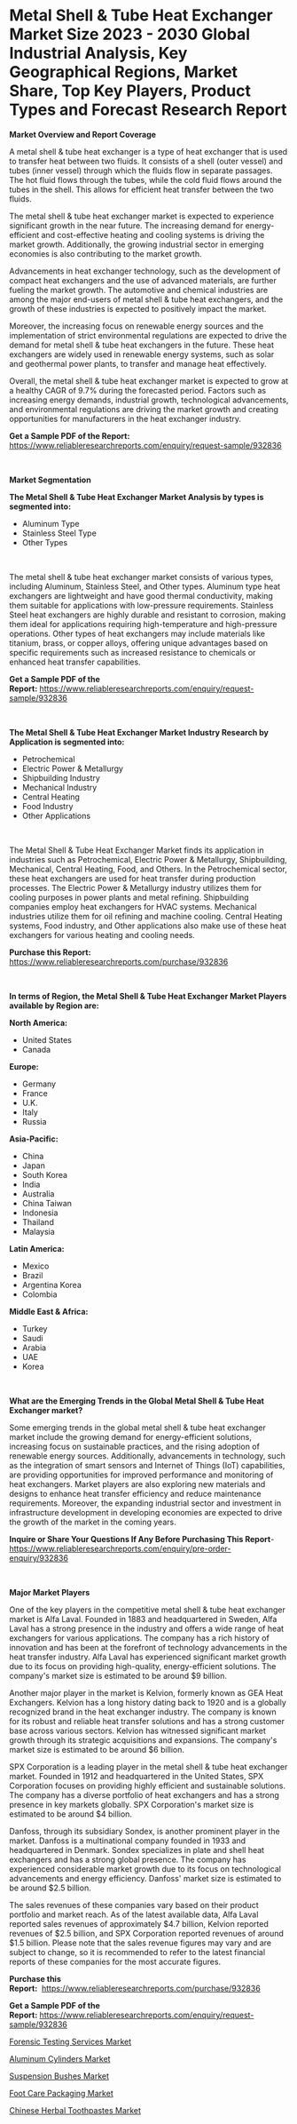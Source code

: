 <p><h1>Metal Shell & Tube Heat Exchanger Market Size 2023 - 2030 Global Industrial Analysis, Key Geographical Regions, Market Share, Top Key Players, Product Types and Forecast Research Report</h1></p><p><strong>Market Overview and Report Coverage</strong></p>
<p><p>A metal shell & tube heat exchanger is a type of heat exchanger that is used to transfer heat between two fluids. It consists of a shell (outer vessel) and tubes (inner vessel) through which the fluids flow in separate passages. The hot fluid flows through the tubes, while the cold fluid flows around the tubes in the shell. This allows for efficient heat transfer between the two fluids.</p><p>The metal shell & tube heat exchanger market is expected to experience significant growth in the near future. The increasing demand for energy-efficient and cost-effective heating and cooling systems is driving the market growth. Additionally, the growing industrial sector in emerging economies is also contributing to the market growth.</p><p>Advancements in heat exchanger technology, such as the development of compact heat exchangers and the use of advanced materials, are further fueling the market growth. The automotive and chemical industries are among the major end-users of metal shell & tube heat exchangers, and the growth of these industries is expected to positively impact the market.</p><p>Moreover, the increasing focus on renewable energy sources and the implementation of strict environmental regulations are expected to drive the demand for metal shell & tube heat exchangers in the future. These heat exchangers are widely used in renewable energy systems, such as solar and geothermal power plants, to transfer and manage heat effectively.</p><p>Overall, the metal shell & tube heat exchanger market is expected to grow at a healthy CAGR of 9.7% during the forecasted period. Factors such as increasing energy demands, industrial growth, technological advancements, and environmental regulations are driving the market growth and creating opportunities for manufacturers in the heat exchanger industry.</p></p>
<p><strong>Get a Sample PDF of the Report:</strong> <a href="https://www.reliableresearchreports.com/enquiry/request-sample/932836">https://www.reliableresearchreports.com/enquiry/request-sample/932836</a></p>
<p>&nbsp;</p>
<p><strong>Market Segmentation</strong></p>
<p><strong>The Metal Shell & Tube Heat Exchanger Market Analysis by types is segmented into:</strong></p>
<p><ul><li>Aluminum Type</li><li>Stainless Steel Type</li><li>Other Types</li></ul></p>
<p>&nbsp;</p>
<p><p>The metal shell & tube heat exchanger market consists of various types, including Aluminum, Stainless Steel, and Other types. Aluminum type heat exchangers are lightweight and have good thermal conductivity, making them suitable for applications with low-pressure requirements. Stainless Steel heat exchangers are highly durable and resistant to corrosion, making them ideal for applications requiring high-temperature and high-pressure operations. Other types of heat exchangers may include materials like titanium, brass, or copper alloys, offering unique advantages based on specific requirements such as increased resistance to chemicals or enhanced heat transfer capabilities.</p></p>
<p><strong>Get a Sample PDF of the Report:</strong>&nbsp;<a href="https://www.reliableresearchreports.com/enquiry/request-sample/932836">https://www.reliableresearchreports.com/enquiry/request-sample/932836</a></p>
<p>&nbsp;</p>
<p><strong>The Metal Shell & Tube Heat Exchanger Market Industry Research by Application is segmented into:</strong></p>
<p><ul><li>Petrochemical</li><li>Electric Power & Metallurgy</li><li>Shipbuilding Industry</li><li>Mechanical Industry</li><li>Central Heating</li><li>Food Industry</li><li>Other Applications</li></ul></p>
<p>&nbsp;</p>
<p><p>The Metal Shell & Tube Heat Exchanger Market finds its application in industries such as Petrochemical, Electric Power & Metallurgy, Shipbuilding, Mechanical, Central Heating, Food, and Others. In the Petrochemical sector, these heat exchangers are used for heat transfer during production processes. The Electric Power & Metallurgy industry utilizes them for cooling purposes in power plants and metal refining. Shipbuilding companies employ heat exchangers for HVAC systems. Mechanical industries utilize them for oil refining and machine cooling. Central Heating systems, Food industry, and Other applications also make use of these heat exchangers for various heating and cooling needs.</p></p>
<p><strong>Purchase this Report:</strong>&nbsp; <a href="https://www.reliableresearchreports.com/purchase/932836">https://www.reliableresearchreports.com/purchase/932836</a></p>
<p>&nbsp;</p>
<p><strong>In terms of Region, the Metal Shell & Tube Heat Exchanger Market Players available by Region are:</strong></p>
<p>
    <p> <strong> North America: </strong>
        <ul>
            <li>United States</li>
            <li>Canada</li>
        </ul>
        </p> 
    <p> <strong> Europe: </strong>
        <ul>
            <li>Germany</li>
            <li>France</li>
            <li>U.K.</li>
            <li>Italy</li>
            <li>Russia</li>
        </ul>
        </p> 
    <p> <strong> Asia-Pacific: </strong>
        <ul>
            <li>China</li>
            <li>Japan</li>
            <li>South Korea</li>
            <li>India</li>
            <li>Australia</li>
            <li>China Taiwan</li>
            <li>Indonesia</li>
            <li>Thailand</li>
            <li>Malaysia</li>
        </ul>
        </p> 
    <p> <strong> Latin America: </strong>
        <ul>
            <li>Mexico</li>
            <li>Brazil</li>
            <li>Argentina Korea</li>
            <li>Colombia</li>
        </ul>
        </p> 
    <p> <strong> Middle East & Africa: </strong>
        <ul>
            <li>Turkey</li>
            <li>Saudi</li>
            <li>Arabia</li>
            <li>UAE</li>
            <li>Korea</li>
        </ul>
    </p>
    </p>
<p>&nbsp;</p>
<p><strong>What are the Emerging Trends in the Global Metal Shell & Tube Heat Exchanger market?</strong></p>
<p><p>Some emerging trends in the global metal shell & tube heat exchanger market include the growing demand for energy-efficient solutions, increasing focus on sustainable practices, and the rising adoption of renewable energy sources. Additionally, advancements in technology, such as the integration of smart sensors and Internet of Things (IoT) capabilities, are providing opportunities for improved performance and monitoring of heat exchangers. Market players are also exploring new materials and designs to enhance heat transfer efficiency and reduce maintenance requirements. Moreover, the expanding industrial sector and investment in infrastructure development in developing economies are expected to drive the growth of the market in the coming years.</p></p>
<p><strong>Inquire or Share Your Questions If Any Before Purchasing This Report</strong>- <a href="https://www.reliableresearchreports.com/enquiry/pre-order-enquiry/932836">https://www.reliableresearchreports.com/enquiry/pre-order-enquiry/932836</a></p>
<p>&nbsp;</p>
<p><strong>Major Market Players</strong></p>
<p><p>One of the key players in the competitive metal shell & tube heat exchanger market is Alfa Laval. Founded in 1883 and headquartered in Sweden, Alfa Laval has a strong presence in the industry and offers a wide range of heat exchangers for various applications. The company has a rich history of innovation and has been at the forefront of technology advancements in the heat transfer industry. Alfa Laval has experienced significant market growth due to its focus on providing high-quality, energy-efficient solutions. The company's market size is estimated to be around $9 billion.</p><p>Another major player in the market is Kelvion, formerly known as GEA Heat Exchangers. Kelvion has a long history dating back to 1920 and is a globally recognized brand in the heat exchanger industry. The company is known for its robust and reliable heat transfer solutions and has a strong customer base across various sectors. Kelvion has witnessed significant market growth through its strategic acquisitions and expansions. The company's market size is estimated to be around $6 billion.</p><p>SPX Corporation is a leading player in the metal shell & tube heat exchanger market. Founded in 1912 and headquartered in the United States, SPX Corporation focuses on providing highly efficient and sustainable solutions. The company has a diverse portfolio of heat exchangers and has a strong presence in key markets globally. SPX Corporation's market size is estimated to be around $4 billion.</p><p>Danfoss, through its subsidiary Sondex, is another prominent player in the market. Danfoss is a multinational company founded in 1933 and headquartered in Denmark. Sondex specializes in plate and shell heat exchangers and has a strong global presence. The company has experienced considerable market growth due to its focus on technological advancements and energy efficiency. Danfoss' market size is estimated to be around $2.5 billion.</p><p>The sales revenues of these companies vary based on their product portfolio and market reach. As of the latest available data, Alfa Laval reported sales revenues of approximately $4.7 billion, Kelvion reported revenues of $2.5 billion, and SPX Corporation reported revenues of around $1.5 billion. Please note that the sales revenue figures may vary and are subject to change, so it is recommended to refer to the latest financial reports of these companies for the most accurate figures.</p></p>
<p><strong>Purchase this Report:</strong>&nbsp;&nbsp;<a href="https://www.reliableresearchreports.com/purchase/932836">https://www.reliableresearchreports.com/purchase/932836</a></p>
<p></p>
<p><strong>Get a Sample PDF of the Report:</strong>&nbsp;<a href="https://www.reliableresearchreports.com/enquiry/request-sample/932836">https://www.reliableresearchreports.com/enquiry/request-sample/932836</a></p>
<p><p><a href="https://medium.com/@enosstark1905/forensic-testing-services-market-size-growth-forecast-2023-2030-54345d091115">Forensic Testing Services Market</a></p><p><a href="https://www.reportprime.com/aluminum-cylinders-r7211">Aluminum Cylinders Market</a></p><p><a href="https://www.linkedin.com/pulse/suspension-bushes-market-size-share-global-analysis-hv91e/">Suspension Bushes Market</a></p><p><a href="https://github.com/GroverBarry/Market-Research-Report-List-1/blob/main/foot-care-packaging-market.md">Foot Care Packaging Market</a></p><p><a href="https://issuu.com/reportprime-2/docs/chinese-herbal-toothpastes-market-size-2030.pptx?fr=xKAE9_zU1NQ">Chinese Herbal Toothpastes Market</a></p></p>